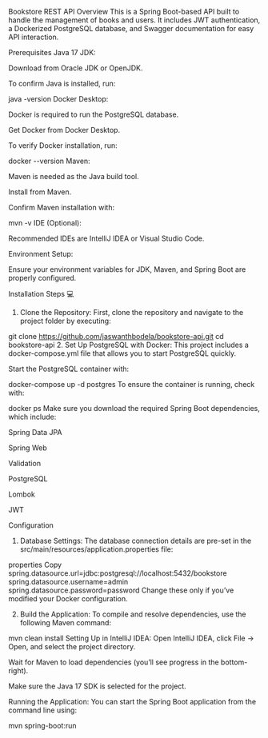 Bookstore REST API Overview
This is a Spring Boot-based API built to handle the management of books and users. It includes JWT authentication, a Dockerized PostgreSQL database, and Swagger documentation for easy API interaction.

Prerequisites 
Java 17 JDK:

Download from Oracle JDK or OpenJDK.

To confirm Java is installed, run:


java -version
Docker Desktop:

Docker is required to run the PostgreSQL database.

Get Docker from Docker Desktop.

To verify Docker installation, run:

docker --version
Maven:

Maven is needed as the Java build tool.

Install from Maven.

Confirm Maven installation with:

mvn -v
IDE (Optional):

Recommended IDEs are IntelliJ IDEA or Visual Studio Code.

Environment Setup:

Ensure your environment variables for JDK, Maven, and Spring Boot are properly configured.

Installation Steps 💻
1. Clone the Repository:
First, clone the repository and navigate to the project folder by executing:

git clone https://github.com/jaswanthbodela/bookstore-api.git
cd bookstore-api
2. Set Up PostgreSQL with Docker:
This project includes a docker-compose.yml file that allows you to start PostgreSQL quickly.

Start the PostgreSQL container with:


docker-compose up -d postgres
To ensure the container is running, check with:


docker ps
Make sure you download the required Spring Boot dependencies, which include:

Spring Data JPA

Spring Web

Validation

PostgreSQL

Lombok

JWT

Configuration 
1. Database Settings:
The database connection details are pre-set in the src/main/resources/application.properties file:

properties
Copy
spring.datasource.url=jdbc:postgresql://localhost:5432/bookstore
spring.datasource.username=admin
spring.datasource.password=password
Change these only if you’ve modified your Docker configuration.

2. Build the Application:
To compile and resolve dependencies, use the following Maven command:


mvn clean install
Setting Up in IntelliJ IDEA:
Open IntelliJ IDEA, click File → Open, and select the project directory.

Wait for Maven to load dependencies (you’ll see progress in the bottom-right).

Make sure the Java 17 SDK is selected for the project.

Running the Application:
You can start the Spring Boot application from the command line using:

mvn spring-boot:run
